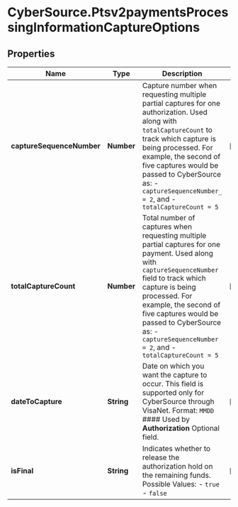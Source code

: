 # CyberSource.Ptsv2paymentsProcessingInformationCaptureOptions

## Properties
Name | Type | Description | Notes
------------ | ------------- | ------------- | -------------
**captureSequenceNumber** | **Number** | Capture number when requesting multiple partial captures for one authorization. Used along with `totalCaptureCount` to track which capture is being processed.  For example, the second of five captures would be passed to CyberSource as:   - `captureSequenceNumber_ = 2`, and   - `totalCaptureCount = 5`  | [optional] 
**totalCaptureCount** | **Number** | Total number of captures when requesting multiple partial captures for one payment. Used along with `captureSequenceNumber` field to track which capture is being processed.  For example, the second of five captures would be passed to CyberSource as:   - `captureSequenceNumber = 2`, and   - `totalCaptureCount = 5`  | [optional] 
**dateToCapture** | **String** | Date on which you want the capture to occur. This field is supported only for CyberSource through VisaNet. Format: `MMDD`  #### Used by **Authorization** Optional field.  | [optional] 
**isFinal** | **String** | Indicates whether to release the authorization hold on the remaining funds.   Possible Values: - `true` - `false`  | [optional] 


